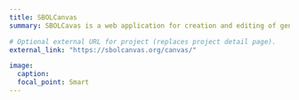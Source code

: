 ```yaml
---
title: SBOLCanvas
summary: SBOLCavas is a web application for creation and editing of genetic constructs using the SBOL data and visual standard. SBOLCanvas allows a user to create a genetic design from start to finish, with the option to incorporate existing SBOL data from a SynBioHub repository.

# Optional external URL for project (replaces project detail page).
external_link: "https://sbolcanvas.org/canvas/"

image:
  caption: 
  focal_point: Smart
---
```


